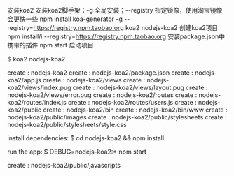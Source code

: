 安装koa2
安装koa2脚手架；-g 全局安装；--registry 指定镜像，使用淘宝镜像会更快一些
npm install koa-generator -g --registry=https://registry.npm.taobao.org
koa2 nodejs-koa2  创建koa2项目
npm install/i --registry=https://registry.npm.taobao.org  安装package.json中携带的插件
npm start 启动项目

$ koa2 nodejs-koa2

   create : nodejs-koa2
   create : nodejs-koa2/package.json
   create : nodejs-koa2/app.js
   create : nodejs-koa2/views
   create : nodejs-koa2/views/index.pug
   create : nodejs-koa2/views/layout.pug
   create : nodejs-koa2/views/error.pug
   create : nodejs-koa2/routes
   create : nodejs-koa2/routes/index.js
   create : nodejs-koa2/routes/users.js
   create : nodejs-koa2/public
   create : nodejs-koa2/bin
   create : nodejs-koa2/bin/www
   create : nodejs-koa2/public/images
   create : nodejs-koa2/public/stylesheets
   create : nodejs-koa2/public/stylesheets/style.css

   install dependencies:
     $ cd nodejs-koa2 && npm install

   run the app:
     $ DEBUG=nodejs-koa2:* npm start

   create : nodejs-koa2/public/javascripts